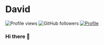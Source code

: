 # David 

![Profile views](https://github.com/davidbcaro.svg)
![GitHub followers](https://img.shields.io/github/followers/davidbcaro?style=social)
[![Profile](http://hits.dwyl.com/davidbcaro/davidbcaro.svg)](http://hits.dwyl.com/davidbcaro/davidbcaro)

### Hi there 👋

<!--
**davidbcaro/davidbcaro** is a ✨ _special_ ✨ repository because its `README.md` (this file) appears on your GitHub profile.

Here are some ideas to get you started:

- 🔭 I’m currently working on ...
- 🌱 I’m currently learning ...
- 👯 I’m looking to collaborate on ...
- 🤔 I’m looking for help with ...
- 💬 Ask me about ...
- 📫 How to reach me: ...
- 😄 Pronouns: ...
- ⚡ Fun fact: ...
-->
